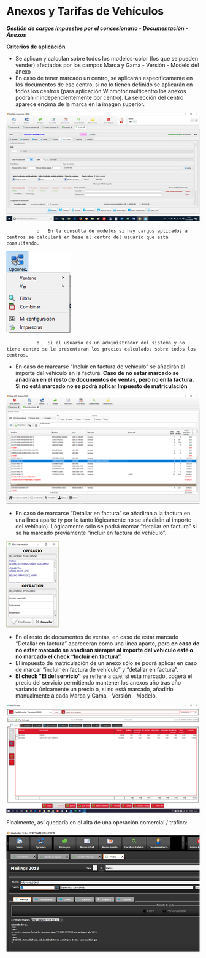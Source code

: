 # Anexos y Tarifas de Vehículos


  
_**Gestión de cargos impuestos por el concesionario - Documentación - Anexos**_

**Criterios de aplicación**

* Se aplican y calculan sobre todos los modelos-color \(los que se pueden vender\) afectados por los campos Marca y Gama - Versión - Modelo del anexo 
* En caso de tener marcado un centro, se aplicarán específicamente en los documentos de ese centro, si no lo tienen definido se aplicarán en todos los centros \(para aplicación Winmotor multicentro los anexos podrán ir independientemente por centro\). La selección del centro aparece encima de la marca en la imagen superior.

![](../../.gitbook/assets/image%20%28318%29.png)

               o   En la consulta de modelos si hay cargos aplicados a centros se calculará en base al centro del usuario que está consultando.

![](../../.gitbook/assets/image%20%28344%29.png)

               o   Si el usuario es un administrador del sistema y no tiene centro se le presentarán los precios calculados sobre todos los centros.

* En caso de marcarse “Incluir en factura de vehículo” se añadirán al importe del vehículo en la factura. **Caso de no estar marcado se añadirán en el resto de documentos de ventas, pero no en la factura. Si no está marcado no se podrá aplicar Impuesto de matriculación**

![](../../.gitbook/assets/image%20%2872%29.png)

* En caso de marcarse “Detallar en factura” se añadirán a la factura en una línea aparte \(y por lo tanto lógicamente no se añadirán al importe del vehículo\). Lógicamente sólo se podrá marcar “detallar en factura” si se ha marcado previamente “incluir en factura de vehículo”.

![](../../.gitbook/assets/image%20%28357%29.png)

* En el resto de documentos de ventas, en caso de estar marcado “Detallar en factura” aparecerán como una línea aparte, pero **en caso de no estar marcado se añadirán siempre al importe del vehículo esté o no marcado el check “Incluir en factura”.**
* El impuesto de matriculación de un anexo sólo se podrá aplicar en caso de marcar “incluir en factura de vehículo” y “detallar en factura”.
* **El check "El del servicio"** se refiere a que, si está marcado, cogerá el precio del servicio permitiendo mantener los anexos año tras año variando únicamente un precio o, si no está marcado, añadirlo manualmente a cada Marca y Gama - Versión - Modelo.

![](../../.gitbook/assets/image%20%28382%29.png)

Finalmente, así quedaría en el alta de una operación comercial / tráfico:

![](../../.gitbook/assets/image%20%28181%29.png)


